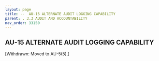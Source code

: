 ```yaml
---
layout: page
title: --  AU-15 ALTERNATE AUDIT LOGGING CAPABILITY 
parent: . 3.3 AUDIT AND ACCOUNTABILITY
nav_order: 33150 
---
```


## AU-15 ALTERNATE AUDIT LOGGING CAPABILITY

[Withdrawn: Moved to AU-5(5).]
